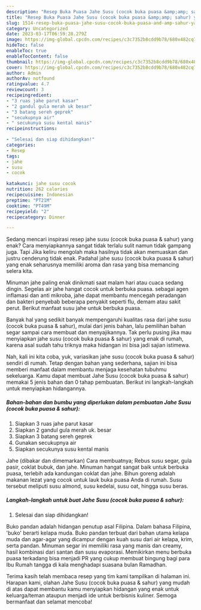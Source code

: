 ```yaml
---
description: "Resep Buka Puasa Jahe Susu (cocok buka puasa &amp;amp; sahur) yang Bikin Ngiler"
title: "Resep Buka Puasa Jahe Susu (cocok buka puasa &amp;amp; sahur) yang Bikin Ngiler"
slug: 1514-resep-buka-puasa-jahe-susu-cocok-buka-puasa-and-amp-sahur-yang-bikin-ngiler
category: Uncategorized
date: 2023-03-17T06:59:28.279Z
image: https://img-global.cpcdn.com/recipes/c3c7352b8cdd9b78/680x482cq70/jahe-susu-cocok-buka-puasa-sahur-foto-resep-utama.jpg
hideToc: false
enableToc: true
enableTocContent: false
thumbnail: https://img-global.cpcdn.com/recipes/c3c7352b8cdd9b78/680x482cq70/jahe-susu-cocok-buka-puasa-sahur-foto-resep-utama.jpg
cover: https://img-global.cpcdn.com/recipes/c3c7352b8cdd9b78/680x482cq70/jahe-susu-cocok-buka-puasa-sahur-foto-resep-utama.jpg
author: Admin
authorAv: notfound
ratingvalue: 4.7
reviewcount: 3
recipeingredient:
- "3 ruas jahe parut kasar"
- "2 gandul gula merah uk besar"
- "3 batang sereh geprek"
- "secukupnya air"
- " secukunya susu kental manis"
recipeinstructions:

- "Selesai dan siap dihidangkan!"
categories:
- Resep
tags:
- jahe
- susu
- cocok

katakunci: jahe susu cocok 
nutrition: 262 calories
recipecuisine: Indonesian
preptime: "PT21M"
cooktime: "PT49M"
recipeyield: "2"
recipecategory: Dinner

---
```



Sedang mencari inspirasi resep jahe susu (cocok buka puasa &amp; sahur) yang enak? Cara menyiapkannya sangat tidak terlalu sulit namun tidak gampang juga. Tapi Jika keliru mengolah maka hasilnya tidak akan memuaskan dan justru cenderung tidak enak. Padahal jahe susu (cocok buka puasa &amp; sahur) yang enak seharusnya memiliki aroma dan rasa yang bisa memancing selera kita.


Minuman jahe paling enak dinikmati saat malam hari atau cuaca sedang dingin. Segelas air jahe hangat cocok untuk berbuka puasa. sebagai agen inflamasi dan anti mikroba, jahe dapat membantu mencegah peradangan dan bakteri penyebab beberapa penyakit seperti flu, demam atau sakit perut. Berikut manfaat susu jahe untuk berbuka puasa.

Banyak hal yang sedikit banyak mempengaruhi kualitas rasa dari jahe susu (cocok buka puasa &amp; sahur), mulai dari jenis bahan, lalu pemilihan bahan segar sampai cara membuat dan menyajikannya. Tak perlu pusing jika mau menyiapkan jahe susu (cocok buka puasa &amp; sahur) yang enak di rumah, karena asal sudah tahu triknya maka hidangan ini bisa jadi sajian istimewa.


Nah, kali ini kita coba, yuk, variasikan jahe susu (cocok buka puasa &amp; sahur) sendiri di rumah. Tetap dengan bahan yang sederhana, sajian ini bisa memberi manfaat dalam membantu menjaga kesehatan tubuhmu sekeluarga. Kamu dapat membuat Jahe Susu (cocok buka puasa &amp; sahur) memakai 5 jenis bahan dan 0 tahap pembuatan. Berikut ini langkah-langkah untuk menyiapkan hidangannya.

<!--inarticleads1-->

##### Bahan-bahan dan bumbu yang diperlukan dalam pembuatan Jahe Susu (cocok buka puasa &amp; sahur):

1. Siapkan 3 ruas jahe parut kasar
1. Siapkan 2 gandul gula merah uk. besar
1. Siapkan 3 batang sereh geprek
1. Gunakan secukupnya air
1. Siapkan  secukunya susu kental manis


Jahe (dibakar dan dimemarkan) Cara membuatnya; Rebus susu segar, gula pasir, coklat bubuk, dan jahe. Minuman hangat sangat baik untuk berbuka puasa, terlebih ada kandungan coklat dan jahe. Bihun goreng adalah makanan lezat yang cocok untuk lauk buka puasa Anda di rumah. Susu tersebut meliputi susu almond, susu kedelai, susu oat, hingga susu beras. 

<!--inarticleads2-->

##### Langkah-langkah untuk buat Jahe Susu (cocok buka puasa &amp; sahur):


1. Selesai dan siap dihidangkan!

Buko pandan adalah hidangan penutup asal Filipina. Dalam bahasa Filipina, &#39;buko&#39; berarti kelapa muda. Buko pandan terbuat dari bahan utama kelapa muda dan agar-agar yang dicampur dengan kuah susu dari air kelapa, krim, serta pandan. Minuman segar ini memiliki rasa yang manis dan creamy, hasil kombinasi dari santan dan susu evaporasi. Memikirkan menu berbuka puasa terkadang bisa menjadi PR yang cukup membuat bingung bagi para Ibu Rumah tangga di kala menghadapi suasana bulan Ramadhan. 

Terima kasih telah membaca resep yang tim kami tampilkan di halaman ini. Harapan kami, olahan Jahe Susu (cocok buka puasa &amp; sahur) yang mudah di atas dapat membantu kamu menyiapkan hidangan yang enak untuk keluarga/teman ataupun menjadi ide untuk berbisnis kuliner. Semoga bermanfaat dan selamat mencoba!
